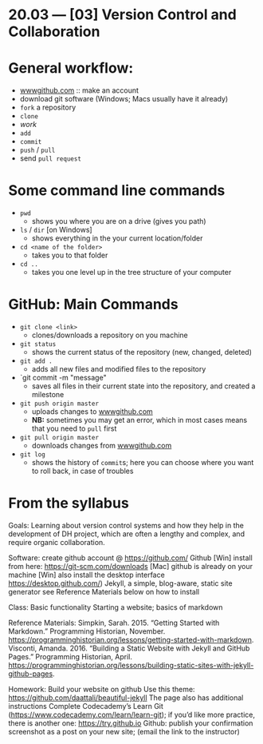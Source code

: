 # 20.03 — [03] Version Control and Collaboration



# General workflow:

* [wwwgithub.com](https://github.com/) :: make an account
* download git software (Windows; Macs usually have it already)
* `fork` a repository
* `clone`
* *work*
* `add`
* `commit`
* `push` / `pull`
* send `pull request`


# Some command line commands

* `pwd`
	- shows you where you are on a drive (gives you path)
* `ls` / `dir` [on Windows]
	- shows everything in the your current location/folder
* `cd <name of the folder>`
	- takes you to that folder
* `cd ..` 
	- takes you one level up in the tree structure of your computer

# GitHub: Main Commands

* `git clone <link>`
	- clones/downloads a repository on you machine
* `git status`
	- shows the current status of the repository (new, changed, deleted)
* `git add .`
	- adds all new files and modified files to the repository
* `git commit -m "message"
	- saves all files in their current state into the repository, and created a milestone
* `git push origin master`
	- uploads changes to [wwwgithub.com](https://github.com/)
	- **NB:** sometimes you may get an error, which in most cases means that you need to `pull` first
* `git pull origin master`
	- downloads changes from [wwwgithub.com](https://github.com/)
* `git log`
	- shows the history of `commit`s; here you can choose where you want to roll back, in case of troubles

# From the syllabus

Goals:
Learning about version control systems and how they help in the development of  DH project, which are often a lengthy and complex, and require organic collaboration. 


Software:
create github account @ https://github.com/
Github
[Win] install from here: https://git-scm.com/downloads 
[Mac] github is already on your machine
[Win] also install the desktop interface https://desktop.github.com/)
Jekyll, a simple, blog-aware, static site generator
see Reference Materials below on how to install


Class:
Basic functionality
Starting a website; basics of markdown


Reference Materials:
Simpkin, Sarah. 2015. “Getting Started with Markdown.” Programming Historian, November. https://programminghistorian.org/lessons/getting-started-with-markdown.
Visconti, Amanda. 2016. “Building a Static Website with Jekyll and GitHub Pages.” Programming Historian, April. https://programminghistorian.org/lessons/building-static-sites-with-jekyll-github-pages.


Homework:
Build your website on github
Use this theme: https://github.com/daattali/beautiful-jekyll
The page also has additional instructions
Complete Codecademy’s Learn Git (https://www.codecademy.com/learn/learn-git);
if you’d like more practice, there is another one: https://try.github.io 
Github: publish your confirmation screenshot as a post on your new site; (email the link to the instructor)

